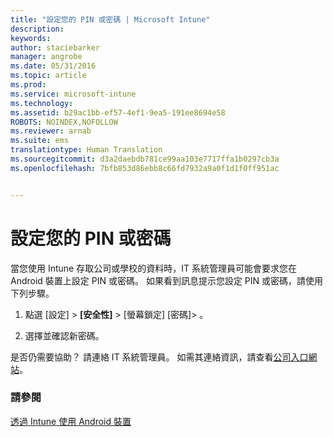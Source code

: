 ```yaml
---
title: "設定您的 PIN 或密碼 | Microsoft Intune"
description: 
keywords: 
author: staciebarker
manager: angrobe
ms.date: 05/31/2016
ms.topic: article
ms.prod: 
ms.service: microsoft-intune
ms.technology: 
ms.assetid: b29ac1bb-ef57-4ef1-9ea5-191ee8694e58
ROBOTS: NOINDEX,NOFOLLOW
ms.reviewer: arnab
ms.suite: ems
translationtype: Human Translation
ms.sourcegitcommit: d3a2daebdb781ce99aa103e7717ffa1b0297cb3a
ms.openlocfilehash: 7bfb853d86ebb8c66fd7932a9a0f1d1f0ff951ac


---
```



# 設定您的 PIN 或密碼

當您使用 Intune 存取公司或學校的資料時，IT 系統管理員可能會要求您在 Android 裝置上設定 PIN 或密碼。 如果看到訊息提示您設定 PIN 或密碼，請使用下列步驟。

1.  點選 [設定] &gt; **[安全性]** &gt; [螢幕鎖定] [密碼]&gt; 。

2.  選擇並確認新密碼。


是否仍需要協助？ 請連絡 IT 系統管理員。 如需其連絡資訊，請查看[公司入口網站](http://portal.manage.microsoft.com)。

### 請參閱
[透過 Intune 使用 Android 裝置](using-your-android-device-with-intune.md)



<!--HONumber=Aug16_HO4-->


